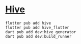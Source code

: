 # [Hive](https://docs.hivedb.dev/#/)

```
flutter pub add hive
flutter pub add hive_flutter
dart pub add dev:hive_generator
dart pub add dev:build_runner
```